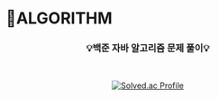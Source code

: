 # 📌ALGORITHM 

<div align="center">

### 💡백준 자바 알고리즘 문제 풀이💡

<br>

[![Solved.ac Profile](http://mazassumnida.wtf/api/v2/generate_badge?boj=ghdtjdco3)](https://solved.ac/smfsjf26/)

</div>
